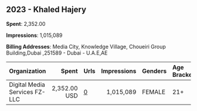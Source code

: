 ## 2023 - Khaled Hajery 
**Spent**: 2,352.00

**Impressions**: 1,015,089

**Billing Addresses**: Media City, Knowledge Village, Choueiri Group Building,Dubai ,251589 - Dubai - U.A.E,AE

|Organization|Spent|Urls|Impressions|Genders|Age Brackets|Country Codes|
|:---|---:|:---|---:|:---|:---|:---|
|Digital Media Services FZ-LLC|2,352.00 USD|[0](https://www.snap.com/political-ads/asset/c29a6ff22eccd683a6963c27c14920c35e68085c81f01bad3eaebd6f3a8c1163?mediaType=mp4)|1,015,089|FEMALE|21+|kuwait|
